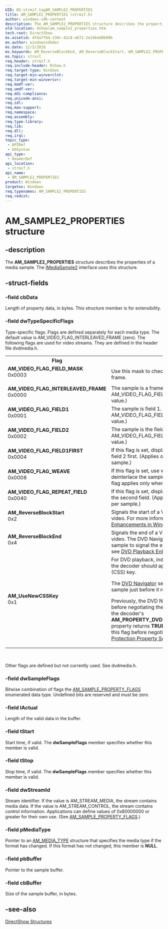 ```yaml
---
UID: NS:strmif.tagAM_SAMPLE2_PROPERTIES
title: AM_SAMPLE2_PROPERTIES (strmif.h)
author: windows-sdk-content
description: The AM_SAMPLE2_PROPERTIES structure describes the properties of a media sample. The IMediaSample2 interface uses this structure.
old-location: dshow\am_sample2_properties.htm
tech.root: DirectShow
ms.assetid: 4fda7f64-130c-42c8-a671-2e24bdd0b09b
ms.author: windowssdkdev
ms.date: 12/5/2018
ms.keywords: AM_ReverseBlockEnd, AM_ReverseBlockStart, AM_SAMPLE2_PROPERTIES, AM_SAMPLE2_PROPERTIES structure [DirectShow], AM_SAMPLE2_PROPERTIESStructure, AM_UseNewCSSKey, AM_VIDEO_FLAG_FIELD1, AM_VIDEO_FLAG_FIELD1FIRST, AM_VIDEO_FLAG_FIELD2, AM_VIDEO_FLAG_FIELD_MASK, AM_VIDEO_FLAG_INTERLEAVED_FRAME, AM_VIDEO_FLAG_REPEAT_FIELD, AM_VIDEO_FLAG_WEAVE, dshow.am_sample2_properties, strmif/AM_SAMPLE2_PROPERTIES
ms.topic: struct
req.header: strmif.h
req.include-header: Dshow.h
req.target-type: Windows
req.target-min-winverclnt: 
req.target-min-winversvr: 
req.kmdf-ver: 
req.umdf-ver: 
req.ddi-compliance: 
req.unicode-ansi: 
req.idl: 
req.max-support: 
req.namespace: 
req.assembly: 
req.type-library: 
req.lib: 
req.dll: 
req.irql: 
topic_type:
 - APIRef
 - kbSyntax
api_type:
 - HeaderDef
api_location:
 - strmif.h
api_name:
 - AM_SAMPLE2_PROPERTIES
product: Windows
targetos: Windows
req.typenames: AM_SAMPLE2_PROPERTIES
req.redist: 
---
```


# AM_SAMPLE2_PROPERTIES structure


## -description



The <b>AM_SAMPLE2_PROPERTIES</b> structure describes the properties of a media sample. The <a href="https://msdn.microsoft.com/638cb75d-9be6-4ba1-a116-47e2d62b689d">IMediaSample2</a> interface uses this structure.




## -struct-fields




### -field cbData

Length of property data, in bytes. This structure member is for extensibility.


### -field dwTypeSpecificFlags

Type-specific flags. Flags are defined separately for each media type. The default value is AM_VIDEO_FLAG_INTERLEAVED_FRAME (zero). The following flags are used for video streams. They are defined in the header file dvdmedia.h.

<table>
<tr>
<th>Flag</th>
<th>Meaning</th>
</tr>
<tr>
<td width="40%"><a id="AM_VIDEO_FLAG_FIELD_MASK"></a><a id="am_video_flag_field_mask"></a><dl>
<dt><b>AM_VIDEO_FLAG_FIELD_MASK</b></dt>
<dt>0x0003</dt>
</dl>
</td>
<td width="60%">
Use this mask to check whether the sample is a field or a frame.

</td>
</tr>
<tr>
<td width="40%"><a id="AM_VIDEO_FLAG_INTERLEAVED_FRAME"></a><a id="am_video_flag_interleaved_frame"></a><dl>
<dt><b>AM_VIDEO_FLAG_INTERLEAVED_FRAME</b></dt>
<dt>0x0000</dt>
</dl>
</td>
<td width="60%">
The sample is a frame. (Use the AM_VIDEO_FLAG_FIELD_MASK bitmask to test for this value.)  

</td>
</tr>
<tr>
<td width="40%"><a id="AM_VIDEO_FLAG_FIELD1"></a><a id="am_video_flag_field1"></a><dl>
<dt><b>AM_VIDEO_FLAG_FIELD1</b></dt>
<dt>0x0001</dt>
</dl>
</td>
<td width="60%">
The sample is field 1. (Use the AM_VIDEO_FLAG_FIELD_MASK bitmask to test for this value.) 

</td>
</tr>
<tr>
<td width="40%"><a id="AM_VIDEO_FLAG_FIELD2"></a><a id="am_video_flag_field2"></a><dl>
<dt><b>AM_VIDEO_FLAG_FIELD2</b></dt>
<dt>0x0002</dt>
</dl>
</td>
<td width="60%">
The sample is the field 2. (Use the AM_VIDEO_FLAG_FIELD_MASK bitmask to test for this value.)  

</td>
</tr>
<tr>
<td width="40%"><a id="AM_VIDEO_FLAG_FIELD1FIRST"></a><a id="am_video_flag_field1first"></a><dl>
<dt><b>AM_VIDEO_FLAG_FIELD1FIRST</b></dt>
<dt>0x0004</dt>
</dl>
</td>
<td width="60%">
If this flag is set, display field 1 first. Otherwise, display field 2 first. (Applies only when there are two fields per sample.) 

</td>
</tr>
<tr>
<td width="40%"><a id="AM_VIDEO_FLAG_WEAVE"></a><a id="am_video_flag_weave"></a><dl>
<dt><b>AM_VIDEO_FLAG_WEAVE</b></dt>
<dt>0x0008</dt>
</dl>
</td>
<td width="60%">
If this flag is set, use weave mode (that is, do not deinterlace the sample). Otherwise, use bob mode. This flag applies only when there are two fields per sample. 

</td>
</tr>
<tr>
<td width="40%"><a id="AM_VIDEO_FLAG_REPEAT_FIELD"></a><a id="am_video_flag_repeat_field"></a><dl>
<dt><b>AM_VIDEO_FLAG_REPEAT_FIELD</b></dt>
<dt>0x0040</dt>
</dl>
</td>
<td width="60%">
If this flag is set, display the first field again after displaying the second field. (Applies only when there are two fields per sample.)

</td>
</tr>
<tr>
<td width="40%"><a id="AM_ReverseBlockStart"></a><a id="am_reverseblockstart"></a><a id="AM_REVERSEBLOCKSTART"></a><dl>
<dt><b>AM_ReverseBlockStart</b></dt>
<dt>0x2</dt>
</dl>
</td>
<td width="60%">
Signals the start of a VOBU during reverse playback of DVD video.  For more information, see <a href="https://msdn.microsoft.com/b3cf043f-c974-4240-8291-5c717bd8afaa">DVD Playback Enhancements in Windows Vista</a>. 

</td>
</tr>
<tr>
<td width="40%"><a id="AM_ReverseBlockEnd"></a><a id="am_reverseblockend"></a><a id="AM_REVERSEBLOCKEND"></a><dl>
<dt><b>AM_ReverseBlockEnd</b></dt>
<dt>0x4</dt>
</dl>
</td>
<td width="60%">
Signals the end of a VOBU during reverse playback of DVD video. The DVD Navigator sets this flag on an empty sample to signal the end of a VOBU. For more information, see <a href="https://msdn.microsoft.com/b3cf043f-c974-4240-8291-5c717bd8afaa">DVD Playback Enhancements in Windows Vista</a>.

</td>
</tr>
<tr>
<td width="40%"><a id="AM_UseNewCSSKey"></a><a id="am_usenewcsskey"></a><a id="AM_USENEWCSSKEY"></a><dl>
<dt><b>AM_UseNewCSSKey</b></dt>
<dt>0x1</dt>
</dl>
</td>
<td width="60%">
For DVD playback, indicates the point in the stream when the decoder should apply a new Content Scramble System (CSS) key.

The <a href="https://msdn.microsoft.com/3b2c01a2-d52c-4497-8fc9-d1113e8507e8">DVD Navigator</a> sets this flag on an empty media sample just before it renegotiate a CSS title key.

Previously, the DVD Navigator incorrectly sent this key before negotiating the disc key. Starting in Windows 7, if the decoder's <b>AM_PROPERTY_DVDCOPY_SUPPORTS_NEW_KEYCOUNT</b> property returns <b>TRUE</b>, the DVD Navigator does not send this flag before negotiating the disc key. See <a href="https://msdn.microsoft.com/da3abefd-8f25-449d-8787-84d2cef928da">DVD Copy Protection Property Set</a>.

</td>
</tr>
</table>
 

Other flags are defined but not currently used. See dvdmedia.h.


### -field dwSampleFlags

Bitwise combination of flags the <a href="https://msdn.microsoft.com/d2aa2fc6-282f-4b8d-8bed-4955f60537db">AM_SAMPLE_PROPERTY_FLAGS</a> enumerated data type. Undefined bits are reserved and must be zero.


### -field lActual

Length of the valid data in the buffer.


### -field tStart

Start time, if valid. The <b>dwSampleFlags</b> member specifies whether this member is valid.


### -field tStop

Stop time, if valid. The <b>dwSampleFlags</b> member specifies whether this member is valid.


### -field dwStreamId

Stream identifier. If the value is AM_STREAM_MEDIA, the stream contains media data. If the value is AM_STREAM_CONTROL, the stream contains control information. Applications can define values of 0x80000000 or greater for their own use. (See <a href="https://msdn.microsoft.com/d2aa2fc6-282f-4b8d-8bed-4955f60537db">AM_SAMPLE_PROPERTY_FLAGS</a>.)


### -field pMediaType

Pointer to an <a href="https://msdn.microsoft.com/973697d0-2897-48b5-88ca-a88a9650eb02">AM_MEDIA_TYPE</a> structure that specifies the media type if the format has changed. If this format has not changed, this member is <b>NULL</b>.


### -field pbBuffer

Pointer to the sample buffer.


### -field cbBuffer

Size of the sample buffer, in bytes.


## -see-also




<a href="https://msdn.microsoft.com/378f6f43-5c05-4ae4-be24-956f9fc0cacf">DirectShow Structures</a>
 

 

